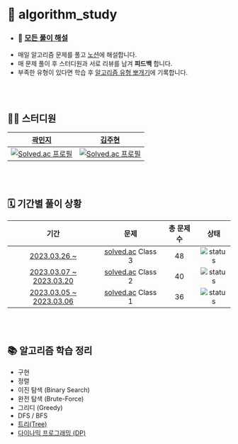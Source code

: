 # 🫧 algorithm_study

- ### 📁 [모든 풀이 해설](https://maddening-shelf-99c.notion.site/00d4fae98a14456fb33aed27e073737b?v=064e34fc1a1c44679a1f16155668adb7)
- 매일 알고리즘 문제를 풀고 [노션](https://maddening-shelf-99c.notion.site/aba9f8bf2a7f41d0b9b86d4c1ea905a4)에 해설합니다.
- 매 문제 풀이 후 스터디원과 서로 리뷰를 남겨 **피드백** 합니다.
- 부족한 유형이 있다면 학습 후 [알고리즘 유형 뽀개기](https://maddening-shelf-99c.notion.site/fef01af379f74ff38dbcf6384ac54458?v=16fb17c560154032938b42236ca7406f)에 기록합니다.

<br/>
<br/>

## 🧑‍💻 스터디원

|                                    [곽민지](https://github.com/minji-gwak)                                    |                                    [김주현](https://github.com/sangpok)                                     |
| :-----------------------------------------------------------------------------------------------------------: | :---------------------------------------------------------------------------------------------------------: |
| [![Solved.ac 프로필](http://mazassumnida.wtf/api/v2/generate_badge?boj=mini0006)](https://solved.ac/mini0006) | [![Solved.ac 프로필](http://mazassumnida.wtf/api/v2/generate_badge?boj=sangpok)](https://solved.ac/sangpok) |

<br/>
<br/>

## 🗓️ 기간별 풀이 상황

|          기간           |                     문제                     | 총 문제 수 |                         상태                         |
| :---------------------: | :------------------------------------------: | :--------: | :--------------------------------------------------: |
|      [2023.03.26 ~ ](https://maddening-shelf-99c.notion.site/solved-ac-Class-3-dd186ab6384743d19477fd56e8c10991)      | [solved.ac](https://solved.ac/class) Class 3 |     48     | ![status](https://img.shields.io/badge/-진행-31AE0F) |
| [2023.03.07 ~ 2023.03.20](https://maddening-shelf-99c.notion.site/solved-ac-Class-2-4e622c2c19c94965830d983801907ac8) | [solved.ac](https://solved.ac/class) Class 2 |     40     | ![status](https://img.shields.io/badge/-완료-0885CC) |
| [2023.03.05 ~ 2023.03.06](https://maddening-shelf-99c.notion.site/solved-ac-Class-1-9fcef0711bf14bfb92208051267962dc) | [solved.ac](https://solved.ac/class) Class 1 |     36     | ![status](https://img.shields.io/badge/-완료-0885CC) |


<br/>
<br/>

## 📚 알고리즘 학습 정리

- 구현
- 정렬
- 이진 탐색 (Binary Search)
- 완전 탐색 (Brute-Force)
- 그리디 (Greedy)
- DFS / BFS
- [트리(Tree)](https://maddening-shelf-99c.notion.site/Tree-270efa4c5d604946ac81804befb2718e)
- [다이나믹 프로그래밍 (DP)](https://maddening-shelf-99c.notion.site/DP-cfdf65a528104598860538004fa50c3b)
